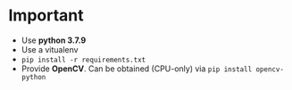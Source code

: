 # Important

- Use **python 3.7.9**
- Use a vitualenv
- `pip install -r requirements.txt`
- Provide **OpenCV**. Can be obtained (CPU-only) via `pip install opencv-python`
